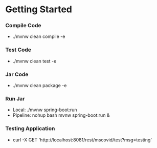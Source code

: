 # Getting Started

### Compile Code
* ./mvnw clean compile -e

### Test Code
* ./mvnw clean test -e

### Jar Code
* ./mvnw clean package -e

### Run Jar
* Local:      ./mvnw spring-boot:run 
* Pipeline:   nohup bash mvnw spring-boot:run &

### Testing Application
* curl -X GET 'http://localhost:8081/rest/mscovid/test?msg=testing'
